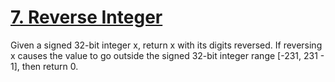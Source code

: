 <h1><a href="https://leetcode.com/problems/reverse-integer/">7. Reverse Integer </a></h1>
<p>Given a signed 32-bit integer x, return x with its digits reversed. If reversing x causes the value to go outside the signed 32-bit integer range [-231, 231 - 1], then return 0.</p>
